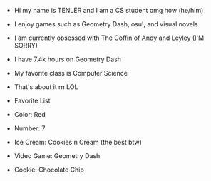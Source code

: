 - Hi my name is TENLER and I am a CS student omg how (he/him)
- I enjoy games such as Geometry Dash, osu!, and visual novels
- I am currently obsessed with The Coffin of Andy and Leyley (I'M SORRY)
- I have 7.4k hours on Geometry Dash
- My favorite class is Computer Science
- That's about it rn LOL


- Favorite List

- Color: Red
- Number: 7
- Ice Cream: Cookies n Cream (the best btw)
- Video Game: Geometry Dash
- Cookie: Chocolate Chip
